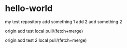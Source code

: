 # hello-world
my test repository
add something 1
add 2
add something 2

origin add test local pull/(fetch+merge)

origin add test 2 local pull/(fetch+merge)

